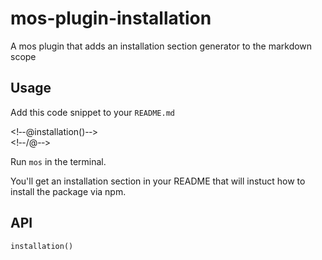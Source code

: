 # mos-plugin-installation

A mos plugin that adds an installation section generator to the markdown scope


## Usage

Add this code snippet to your `README.md`

<!&dash;-@installation()-&dash;>
<br>
<!&dash;-/@-&dash;>

Run `mos` in the terminal.

You'll get an installation section in your README that will instuct how to install the package via npm.


## API

`installation()`
